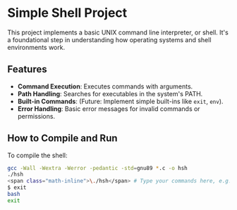 # Simple Shell Project

This project implements a basic UNIX command line interpreter, or shell. It's a foundational step in understanding how operating systems and shell environments work.

## Features

-   **Command Execution**: Executes commands with arguments.
-   **Path Handling**: Searches for executables in the system's PATH.
-   **Built-in Commands**: (Future: Implement simple built-ins like `exit`, `env`).
-   **Error Handling**: Basic error messages for invalid commands or permissions.

## How to Compile and Run

To compile the shell:
```bash
gcc -Wall -Wextra -Werror -pedantic -std=gnu89 *.c -o hsh
./hsh
<span class="math-inline">\./hsh</span> # Type your commands here, e.g., ls -l /tmp
$ exit
bash
exit
